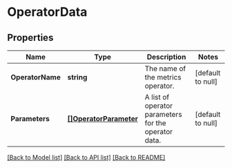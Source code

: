 # OperatorData

## Properties
Name | Type | Description | Notes
------------ | ------------- | ------------- | -------------
**OperatorName** | **string** | The name of the metrics operator. | [default to null]
**Parameters** | [**[]OperatorParameter**](OperatorParameter.md) | A list of operator parameters for the operator data. | [default to null]

[[Back to Model list]](../README.md#documentation-for-models) [[Back to API list]](../README.md#documentation-for-api-endpoints) [[Back to README]](../README.md)


